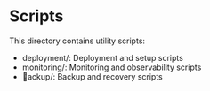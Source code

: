 # Scripts

This directory contains utility scripts:

- deployment/: Deployment and setup scripts
- monitoring/: Monitoring and observability scripts
- ackup/: Backup and recovery scripts
